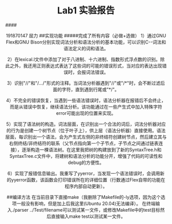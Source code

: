 # <center>Lab1 实验报告
####<center>191870147 屈力
##实现功能
#####完成了所有内容（必做+选做）
1）通过GNU Flex和GNU Bison分别实现词法分析和语法分析的基本功能，可以识别C--词法和语法定义的词和语法。

2）在lexical.l文件中添加了对于八进制、十六进制、指数形式浮点数的识别。除此之外，我还用正则表达式表达了这些词的可能的错误形式，当对应的表达出现错误时，会报词法错误。

3）识别"//"和"/*...*/"形式的注释。当词法分析器遇到"//"或"/\*"时，会不断过滤后面的字符，直到遇到行尾或"*/"。

4）不完全的错误恢复，当遇到一些语法错误时，语法分析器在报错后不会终止，而是从错误中恢复，继续语法分析。该功能通过在一些产生式中加入特殊字符error可能出现的位置来实现。

5）实现了语法树的构造。词法层面，在识别出一个合法的词后，词法分析器对应的行为是创建一个树节点（位于叶子上），供上层（语法分析器）直接使用。语法层面，每识别出一个语法，会为产生式左侧的非终结符创建树节点，然后建立其与右侧终结/非终结符的联系（父节点指向第一个子节点，子节点之间通过链表连接），逐渐构造一棵语法树。在这里我把树的构建放到了新的SyntaxTree.h和SyntaxTree.c文件中，将建树和语法分析的功能分开，增强了代码的可读性和debug的方便性。

6）实现了报错信息输出。我重写了yyerror，当发现一个语法错误时，会调用新的yyerror函数，该函数会打印错误所在的详细位置（行数通过Flex自带的功能在程序内部自动更新）。

##编译方法
在当前目录下直接make（我删除了Makefile的-ly选项，因为这个选项一般没有影响，但是加上后我这里(Ubuntu 20.04)无法编译）。
在终端输入./parser ../Test/filename可以测试某一文件，或修改Makefile中的test目标然后直接输入make test以测试某一文件。